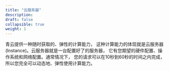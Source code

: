 ```yaml
---
title: "云服务器"
description: 
draft: false
collapsible: true
weight: 1
---
```


青云提供一种随时获取的、弹性的计算能力， 这种计算能力的体现就是云服务器 (Instance)。云服务器就是一台配置好了的服务器， 它有您期望的硬件配置、操作系统和网络配置。通常情况下， 您的请求可以在10秒到60秒的时间之内完成，所以您完全可以动态地、弹性使用计算能力。
